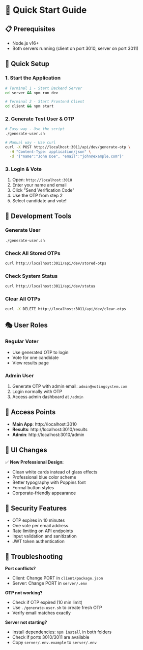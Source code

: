 # 🚀 Quick Start Guide

## 📋 Prerequisites
- Node.js v16+
- Both servers running (client on port 3010, server on port 3011)

## 🎯 Quick Setup

### 1. Start the Application
```bash
# Terminal 1 - Start Backend Server
cd server && npm run dev

# Terminal 2 - Start Frontend Client  
cd client && npm start
```

### 2. Generate Test User & OTP
```bash
# Easy way - Use the script
./generate-user.sh

# Manual way - Use curl
curl -X POST http://localhost:3011/api/dev/generate-otp \
  -H "Content-Type: application/json" \
  -d '{"name":"John Doe", "email":"john@example.com"}'
```

### 3. Login & Vote
1. Open: `http://localhost:3010`
2. Enter your name and email
3. Click "Send Verification Code"
4. Use the OTP from step 2
5. Select candidate and vote!

## 🔧 Development Tools

### Generate User
```bash
./generate-user.sh
```

### Check All Stored OTPs
```bash
curl http://localhost:3011/api/dev/stored-otps
```

### Check System Status
```bash
curl http://localhost:3011/api/dev/status
```

### Clear All OTPs
```bash
curl -X DELETE http://localhost:3011/api/dev/clear-otps
```

## 🎭 User Roles

### Regular Voter
- Use generated OTP to login
- Vote for one candidate
- View results page

### Admin User
1. Generate OTP with admin email: `admin@votingsystem.com`
2. Login normally with OTP
3. Access admin dashboard at `/admin`

## 📱 Access Points

- **Main App**: http://localhost:3010
- **Results**: http://localhost:3010/results  
- **Admin**: http://localhost:3010/admin

## 🎨 UI Changes

✅ **New Professional Design:**
- Clean white cards instead of glass effects
- Professional blue color scheme
- Better typography with Poppins font
- Formal button styles
- Corporate-friendly appearance

## 🔐 Security Features

- OTP expires in 10 minutes
- One vote per email address
- Rate limiting on API endpoints
- Input validation and sanitization
- JWT token authentication

## 🚫 Troubleshooting

**Port conflicts?**
- Client: Change PORT in `client/package.json`
- Server: Change PORT in `server/.env`

**OTP not working?**
- Check if OTP expired (10 min limit)
- Use `./generate-user.sh` to create fresh OTP
- Verify email matches exactly

**Server not starting?**
- Install dependencies: `npm install` in both folders
- Check if ports 3010/3011 are available
- Copy `server/.env.example` to `server/.env`